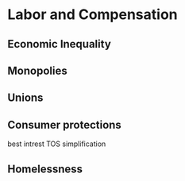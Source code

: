 # Labor and Compensation

## Economic Inequality

## Monopolies

## Unions

## Consumer protections

best intrest
TOS simplification

## Homelessness